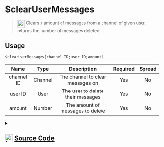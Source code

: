 # $clearUserMessages
> <img align="top" src="https://upload.wikimedia.org/wikipedia/commons/thumb/e/e4/Infobox_info_icon.svg/160px-Infobox_info_icon.svg.png?20150409153300" alt="image" width="25" height="auto"> Clears x amount of messages from a channel of given user, returns the number of messages deleted
## Usage
```
$clearUserMessages[channel ID;user ID;amount]
```
| Name | Type | Description | Required | Spread
| :---: | :---: | :---: | :---: | :---: |
channel ID | Channel | The channel to clear messages on | Yes | No
user ID | User | The user to delete their messages | Yes | No
amount | Number | The amount of messages to delete | Yes | No
<details>
<summary>
    
## <img align="top" src="https://cdn4.iconfinder.com/data/icons/iconsimple-logotypes/512/github-512.png" alt="image" width="25" height="auto">  [Source Code](https://github.com/tryforge/ForgeScript-V2/blob/main/src/native/clearUserMessages.ts)
    
</summary>
    
```ts
import { BaseChannel, TextChannel } from "discord.js"
import { ArgType, NativeFunction, Return } from "../structures"
import splitNumber from "../functions/splitNumber"
import noop from "../functions/noop"

export default new NativeFunction({
    name: "$clearUserMessages",
    version: "1.0.0",
    description: "Clears x amount of messages from a channel of given user, returns the number of messages deleted",
    unwrap: true,
    brackets: true,
    args: [
        {
            name: "channel ID",
            description: "The channel to clear messages on",
            required: true,
            rest: false,
            type: ArgType.Channel,
            check: (x: BaseChannel) => "messages" in x,
        },
        {
            name: "user ID",
            description: "The user to delete their messages",
            required: true,
            rest: false,
            type: ArgType.User,
        },
        {
            name: "amount",
            description: "The amount of messages to delete",
            rest: false,
            required: true,
            type: ArgType.Number,
        },
    ],
    async execute(_, [channel, user, amount]) {
        let count = 0

        for (const n of splitNumber(amount, 100)) {
            const messages = await (channel as TextChannel).messages.fetch({ limit: n }).catch(noop)
            if (!messages) break

            const col = await (channel as TextChannel)
                .bulkDelete(
                    messages.filter((x) => x.author.id === user.id),
                    true
                )
                .catch(noop)

            if (!col) break

            count += col.size
        }

        return this.success(count)
    },
})

```
    
</details>